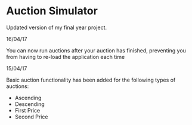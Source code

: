# Auction Simulator
Updated version of my final year project.

16/04/17

You can now run auctions after your auction has finished, preventing you from having to re-load the application each time


15/04/17

Basic auction functionality has been added for the following types of auctions:

* Ascending
* Descending
* First Price
* Second Price

